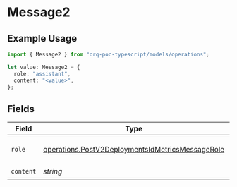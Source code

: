 # Message2

## Example Usage

```typescript
import { Message2 } from "orq-poc-typescript/models/operations";

let value: Message2 = {
  role: "assistant",
  content: "<value>",
};
```

## Fields

| Field                                                                                                                | Type                                                                                                                 | Required                                                                                                             | Description                                                                                                          |
| -------------------------------------------------------------------------------------------------------------------- | -------------------------------------------------------------------------------------------------------------------- | -------------------------------------------------------------------------------------------------------------------- | -------------------------------------------------------------------------------------------------------------------- |
| `role`                                                                                                               | [operations.PostV2DeploymentsIdMetricsMessageRole](../../models/operations/postv2deploymentsidmetricsmessagerole.md) | :heavy_check_mark:                                                                                                   | The role of the prompt message                                                                                       |
| `content`                                                                                                            | *string*                                                                                                             | :heavy_check_mark:                                                                                                   | N/A                                                                                                                  |